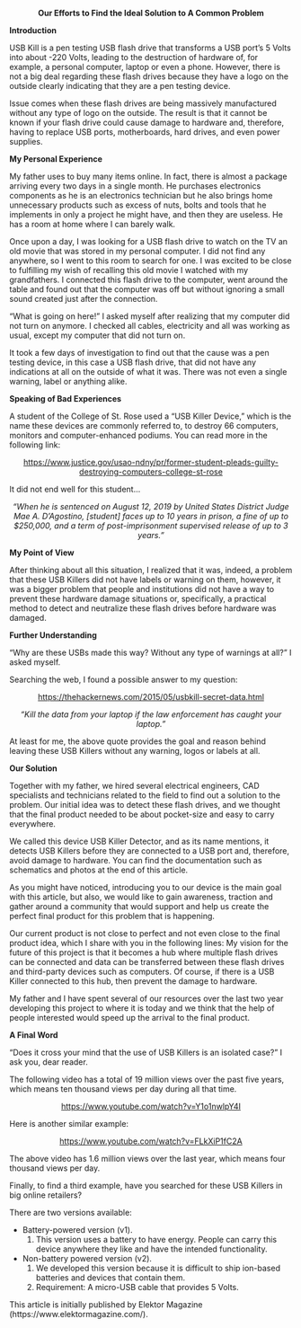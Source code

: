 <p align="center">
    <strong>Our Efforts to Find the Ideal Solution to A Common Problem</strong>
</p>
<p>
    <strong>Introduction</strong>
</p>
<p>
    USB Kill is a pen testing USB flash drive that transforms a USB port’s 5
    Volts into about -220 Volts, leading to the destruction of hardware of, for
    example, a personal computer, laptop or even a phone. However, there is not
    a big deal regarding these flash drives because they have a logo on the
    outside clearly indicating that they are a pen testing device.
</p>
<p>
    Issue comes when these flash drives are being massively manufactured
    without any type of logo on the outside. The result is that it cannot be
    known if your flash drive could cause damage to hardware and, therefore,
    having to replace USB ports, motherboards, hard drives, and even power
    supplies.
</p>
<p>
    <strong>My Personal Experience</strong>
</p>
<p>
    My father uses to buy many items online. In fact, there is almost a package
    arriving every two days in a single month. He purchases electronics
    components as he is an electronics technician but he also brings home
    unnecessary products such as excess of nuts, bolts and tools that he
    implements in only a project he might have, and then they are useless. He
    has a room at home where I can barely walk.
</p>
<p>
    Once upon a day, I was looking for a USB flash drive to watch on the TV an
    old movie that was stored in my personal computer. I did not find any
    anywhere, so I went to this room to search for one. I was excited to be
    close to fulfilling my wish of recalling this old movie I watched with my
    grandfathers. I connected this flash drive to the computer, went around the
    table and found out that the computer was off but without ignoring a small
    sound created just after the connection.
</p>
<p>
    “What is going on here!” I asked myself after realizing that my computer
    did not turn on anymore. I checked all cables, electricity and all was
    working as usual, except my computer that did not turn on.
</p>
<p>
    It took a few days of investigation to find out that the cause was a pen
    testing device, in this case a USB flash drive, that did not have any
    indications at all on the outside of what it was. There was not even a
    single warning, label or anything alike.
</p>
<p>
    <strong>Speaking of Bad Experiences</strong>
</p>
<p>
    A student of the College of St. Rose used a “USB Killer Device,” which is
    the name these devices are commonly referred to, to destroy 66 computers,
    monitors and computer-enhanced podiums. You can read more in the following
    link:
</p>
<p align="center">
    <a
        href="https://www.justice.gov/usao-ndny/pr/former-student-pleads-guilty-destroying-computers-college-st-rose"
    >
        https://www.justice.gov/usao-ndny/pr/former-student-pleads-guilty-destroying-computers-college-st-rose
    </a>
</p>
<p>
    It did not end well for this student…
</p>
<p align="center">
    <em>
        “When he is sentenced on August 12, 2019 by United States District
        Judge Mae A. D’Agostino, [student] faces up to 10 years in prison, a
        fine of up to $250,000, and a term of post-imprisonment supervised
        release of up to 3 years.”
    </em>
</p>
<p>
    <strong>My Point of View</strong>
</p>
<p>
    After thinking about all this situation, I realized that it was, indeed, a
    problem that these USB Killers did not have labels or warning on them,
    however, it was a bigger problem that people and institutions did not have
    a way to prevent these hardware damage situations or, specifically, a
    practical method to detect and neutralize these flash drives before
    hardware was damaged.
</p>
<p>
    <strong>Further Understanding</strong>
</p>
<p>
    “Why are these USBs made this way? Without any type of warnings at all?” I
    asked myself.
</p>
<p>
    Searching the web, I found a possible answer to my question:
</p>
<p align="center">
    <a href="https://thehackernews.com/2015/05/usbkill-secret-data.html">
        https://thehackernews.com/2015/05/usbkill-secret-data.html
    </a>
</p>
<p align="center">
    <em>
        “Kill the data from your laptop if the law enforcement has caught your
        laptop.”
    </em>
</p>
<p>
    At least for me, the above quote provides the goal and reason behind
    leaving these USB Killers without any warning, logos or labels at all.
</p>
<p>
    <strong>Our Solution</strong>
</p>
<p>
    Together with my father, we hired several electrical engineers, CAD
    specialists and technicians related to the field to find out a solution to
    the problem. Our initial idea was to detect these flash drives, and we
    thought that the final product needed to be about pocket-size and easy to
    carry everywhere.
</p>
<p>
    We called this device USB Killer Detector, and as its name mentions, it
    detects USB Killers before they are connected to a USB port and, therefore,
    avoid damage to hardware. You can find the documentation such as schematics
    and photos at the end of this article.
</p>
<p>
    As you might have noticed, introducing you to our device is the main goal
    with this article, but also, we would like to gain awareness, traction and
    gather around a community that would support and help us create the perfect
    final product for this problem that is happening.
</p>
<p>
    Our current product is not close to perfect and not even close to the final
    product idea, which I share with you in the following lines: My vision for
    the future of this project is that it becomes a hub where multiple flash
    drives can be connected and data can be transferred between these flash
    drives and third-party devices such as computers. Of course, if there is a
    USB Killer connected to this hub, then prevent the damage to hardware.
</p>
<p>
    My father and I have spent several of our resources over the last two year
    developing this project to where it is today and we think that the help of
    people interested would speed up the arrival to the final product.
</p>
<p>
    <strong>A Final Word</strong>
</p>
<p>
    “Does it cross your mind that the use of USB Killers is an isolated case?”
    I ask you, dear reader.
</p>
<p>
    The following video has a total of 19 million views over the past five
    years, which means ten thousand views per day during all that time.
</p>
<p align="center">
    <a href="https://www.youtube.com/watch?v=Y1o1nwlpY4I">
        https://www.youtube.com/watch?v=Y1o1nwlpY4I
    </a>
</p>
<p>
    Here is another similar example:
</p>
<p align="center">
    <a href="https://www.youtube.com/watch?v=FLkXiP1fC2A">
        https://www.youtube.com/watch?v=FLkXiP1fC2A
    </a>
</p>
<p>
    The above video has 1.6 million views over the last year, which means four
    thousand views per day.
</p>
<p>
    Finally, to find a third example, have you searched for these USB Killers
    in big online retailers?
</p>
<p>There are two versions available:</p>
<ul>
<li>Battery-powered version (v1).
<ol>
<li>This version uses a battery to have energy. People can carry this device anywhere they like and have the intended functionality.</li>
</ol>
</li>
<li>Non-battery powered version (v2).
<ol>
<li>We developed this version because it is difficult to ship ion-based batteries and devices that contain them.</li>
<li>Requirement: A micro-USB cable that provides 5 Volts.</li>
</ol>
</li>
</ul>
This article is initially published by Elektor Magazine (https://www.elektormagazine.com/).
